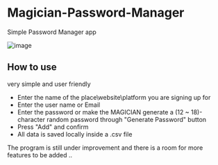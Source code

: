 # Magician-Password-Manager
Simple Password Manager app


![image](https://user-images.githubusercontent.com/61654046/220208918-0cb3c9c3-1779-467b-99ab-3ec496666323.png)



## How to use
very simple and user friendly 
- Enter the name of the place\website\platform you are signing up for
- Enter the user name or Email
- Enter the password or make the MAGICIAN generate a (12 ~ 18)-character random password through "Generate Password" button
- Press "Add" and confirm
- All data is saved locally inside a .csv file


The program is still under improvement and there is a room for more features to be added ..
